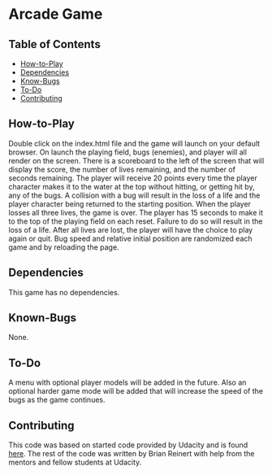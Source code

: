 # Arcade Game

## Table of Contents

* [How-to-Play](#How-to-Play)
* [Dependencies](#Dependencies)
* [Know-Bugs](#Known-Bugs)
* [To-Do](#To-Do)
* [Contributing](#Contributing)

## How-to-Play

Double click on the index.html file and the game will launch on your default browser. On launch the playing field, bugs (enemies), and player will all render on the screen. There is a scoreboard to the left of the screen that will display the score, the number of lives remaining, and the number of seconds remaining. The player will receive 20 points every time the player character makes it to the water at the top without hitting, or getting hit by, any of the bugs. A collision with a bug will result in the loss of a life and the player character being returned to the starting position. When the player losses all three lives, the game is over. The player has 15 seconds to make it to the top of the playing field on each reset. Failure to do so will result in the loss of a life. After all lives are lost, the player will have the choice to play again or quit. Bug speed and relative initial position are randomized each game and by reloading the page.

## Dependencies

This game has no dependencies.

## Known-Bugs

None.

## To-Do

A menu with optional player models will be added in the future. Also an optional harder game mode will be added that will increase the speed of the bugs as the game continues.

## Contributing

This code was based on started code provided by Udacity and is found [here](https://github.com/udacity/frontend-nanodegree-arcade-game). The rest of the code was written by Brian Reinert with help from the mentors and fellow students at Udacity.
